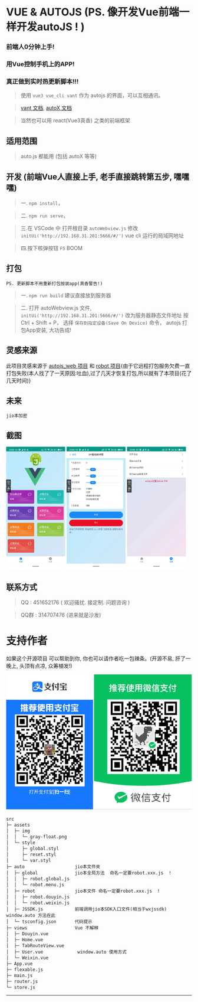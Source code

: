 # VUE & AUTOJS (PS. 像开发Vue前端一样开发autoJS ! )
### 前端人0分钟上手! 
### 用Vue控制手机上的APP!
### 真正做到实时热更新脚本!!!


> 使用 `vue3 vue_cli vant` 作为 autojs 的界面，可以互相通讯。

>[vant 文档](https://vant-ui.github.io/vant/#/zh-CN/quickstart), [autoX 文档](http://doc.autoxjs.com/#/?id=%E7%BB%BC%E8%BF%B0)

> 当然也可以用 react(Vue3真香) 之类的前端框架

## 适用范围
> auto.js 都能用 (包括 autoX 等等)

## 开发 (前端Vue人直接上手, 老手直接跳转第五步, 嘿嘿嘿)
>一. `npm install`，

>二. `npm run serve`，

>三.在 VSCode 中 打开根目录 `autoWebview.js` 修改 `initUi('http://192.168.31.201:5666/#/')` vue cli 运行的局域网地址

>四.按下核弹按钮 `F5` BOOM

## 打包 
    PS. 更新脚本不用重新打包按装app(真香警告!)

> 一. `npm run build` 建议直接放到服务器

> 二. 打开 autoWebview.js 文件, `initUi('http://192.168.31.201:5666/#/')` 改为服务器静态文件地址 按 Ctrl + Shift + P， 选择 `保存到指定设备(Save On Device)` 命令， autojs 打包App安装, 大功告成!

## 灵感来源

此项目灵感来源于 [autojs_web 项目](https://github.com/xxxxue/autojs_web)
和 [robot 项目](https://github.com/yooge/robot){由于它远程打包服务欠费一直打包失败(本人找了了一天原因:吐血),过了几天才恢复打包,所以就有了本项目(花了几天时间)}



## 未来

`jio本加密`


## 截图

<img src="type/home.jpg" width="160px">
<img src="type/auto.jpg" width="160px">
<img src="type/user.jpg" width="160px">

## 联系方式

> QQ : 451652176 ( 欢迎骚扰. 接定制. 问题咨询 )

>  QQ群 : 314707476 (进来就是沙发)

# 支持作者

如果这个开源项目 可以帮助到你, 你也可以请作者吃一包辣条。(开源不易, 肝了一晚上, 头顶有点凉, 众筹植发!)


![pay.png](type/pay.png)


```src
src                       
├─ assets                 
│  ├─ img                 
│  │  └─ gray-float.png   
│  └─ style               
│     ├─ global.styl      
│     ├─ reset.styl       
│     └─ var.styl         
├─ auto                   jio本文件夹
│  ├─ global              jio本全局方法  命名一定要robot.xxx.js  !
│  │  ├─ robot.global.js  
│  │  └─ robot.menu.js    
│  ├─ robot               jio本文件 命名一定要robot.xxx.js  !
│  │  ├─ robot.douyin.js  
│  │  └─ robot.weixin.js  
│  ├─ JSSDK.js            前端调用jio本SDK入口文件(相当于wxjssdk) window.auto 方法在此
│  └─ tsconfig.json       代码提示
├─ views                  Vue 不解释
│  ├─ Douyin.vue          
│  ├─ Home.vue            
│  ├─ TabRouteView.vue    
│  ├─ User.vue             window.auto 使用方式
│  └─ Weixin.vue          
├─ App.vue                
├─ flexable.js            
├─ main.js                
├─ router.js              
└─ store.js               

```
---
